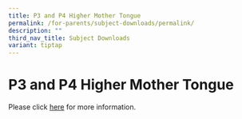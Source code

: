 ```yaml
---
title: P3 and P4 Higher Mother Tongue
permalink: /for-parents/subject-downloads/permalink/
description: ""
third_nav_title: Subject Downloads
variant: tiptap
---
```

<h1><strong>P3 and P4 Higher Mother Tongue</strong></h1><p>Please click <a href="https://go.gov.sg/p3andp4hmtl" rel="noopener noreferrer nofollow" target="_blank">here</a> for more information.</p>